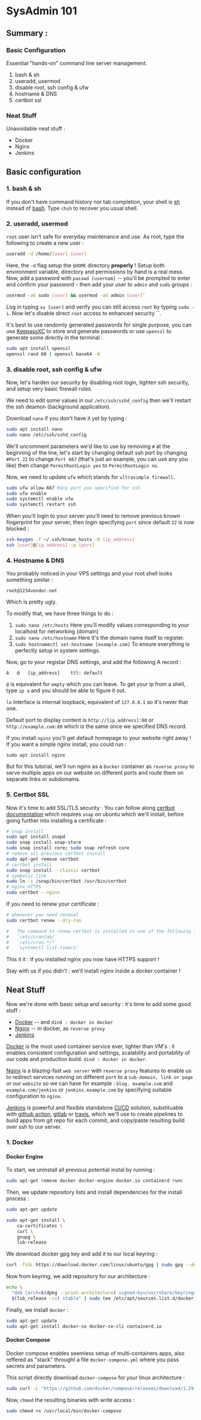 # SysAdmin 101

## Summary :
### Basic Configuration
Essential "hands-on" command line server management.

1.  bash & sh
2.  useradd, usermod
3.  disable root, ssh config & ufw
4.  hostname & DNS
5.  certbot ssl

### Neat Stuff
Unavoidable neat stuff :

*  Docker
*  Nginx
*  Jenkins

## Basic configuration
### 1.  bash & sh
If you don't have command history nor tab completion, your shell is [sh](https://fishshell.com/) instead of [bash](https://www.gnu.org/software/bash/). Type `chsh` to recover you usual shell.

### 2.  useradd, usermod
`root` user isn't safe for everyday maintenance and use.
As root, type the following to create a new user :
```bash
useradd -d /home/[user] [user] 
```
Here, the `-d` flag setup the `$HOME` directory **properly** !
Setup both environment variable, directory and permissions by hand is a real mess.
Now, add a password with `passwd [usernam]` -- you'll be prompted to enter and confirm your password - then add your user to `admin` and `sudo` groups  :
```bash
usermod -aG sudo [user] && usermod -aG admin [user]`
```
Log in typing `su [user]` and verify you can still access `root` by typing `sudo -i`.
Now let's disable direct `root` access to enhanced security ``.

It's best to use randomly generated passwords for single purpose, you can use [KeepassXC](https://keepassxc.org/) to store and generate passwords or use `openssl` to generate some directly in the terminal :
```bash
sudo apt install openssl
openssl rand 60 | openssl base64 -A
```

### 3.  disable root, ssh config & ufw
Now, let's harden our security by disabling root login, tighten ssh security, and setup very basic firewall rules.

We need to edit some values in our `/etc/ssh/sshd_config` then we'll restart the ssh deamon (background application).

Download `nano` if you don't have it yet by typing :
```bash
sudo apt install nano
sudo nano /etc/ssh/sshd_config
```

We'll uncomment parameters we'd like to use by removing `#` at the beginning of the line, let's start by changing default ssh port by changing `#Port 22` to change `Port 667` (that's just an example, you can use any you like) then change `PermitRootLogin yes` to `PermitRootLogin no`.

Now, we need to update `ufw` which stands for `ultrasimple firewall`.

```bash
sudo ufw allow 667 #any port you specified for ssh
sudo ufw enable
sudo systemctl enable ufw
sudo systemctl restart ssh
```

When you'll login to your server you'll need to remove previous known fingerprint for your server, then login specifying `port` since default `22` is now blocked :
```bash
ssh-keygen -f ~/.ssh/known_hosts -R [ip_address]
ssh [user]@[ip_address] -p [port]
```

### 4. Hostname & DNS
You probably noticed in your VPS settings and your root shell looks something similar :
```
root@1234vendor.net
```
Which is pretty ugly.

To modify that, we have three things to do :
1.  `sudo nano /etc/hosts`
Here you'll modify values corresponding to your localhost for networking (domain)
2.  `sudo nano /etc/hostname`
Here it's the domain name itself to register.
3.  `sudo hostnamectl set-hostname [example.com]`
To ensure everything is perfectly setup in system settings.

Now, go to your registar DNS settings, and add the following A record :
```
A	@	[ip_address]	ttl: default
```

`@` is equivalent for `empty` which you can leave.
To get your ip from a shell, type `ip a` and you should be able to figure it out.

`lo` interface is internal loopback, equivalent of `127.0.0.1` so it's never that one.

Default port to display content is `http://[ip_address]:80` or `http://example.com:80` which is the same once we specified DNS record.

If you install `nginx` you'll get default homepage to your website right away !
If you want a simple nginx install, you could run :
```
sudo apt install nginx
```

But for this tutorial, we'll run nginx as a `Docker` container as `reverse proxy` to serve multiple apps on our website on different ports and route them on separate links or subdomains.

### 5.  Certbot SSL
Now it's time to add SSL/TLS security :
You can follow along [certbot documentation](https://certbot.eff.org/instructions) which requires `snap` on ubuntu which we'll install, before going further into installing a certificate :
```bash
# snap install
sudo apt install snapd
sudo snap install snap-store
sudo snap install core; sudo snap refresh core
# remove all previous certbot install
sudo apt-get remove certbot
# certbot install
sudo snap install --classic certbot
# symbolic link
sudo ln -s /snap/bin/certbot /usr/bin/certbot
# nginx HTTPS
sudo certbot --nginx
```

If you need to renew your certificate :
```bash
# whenever you need renewal
sudo certbot renew --dry-run

#	The command to renew certbot is installed in one of the following locations:
#   `/etc/crontab/`
#   `/etc/cron.*/*`
#   `systemctl list-timers`
```

This it it : if you installed nginx you now have HTTPS support !

Stay with us if you didn't : we'll install nginx inside a docker container !

## Neat Stuff
Now we're done with basic setup and security : it's time to add some good stuff :


*  [Docker](https://docs.docker.com/get-started/) -- and `dind : docker in docker`
*  [Nginx](https://nginx.org/en/docs/) -- in docker, as `reverse proxy`
*  [Jenkins](https://www.jenkins.io/doc/)

[Docker](https://docs.docker.com/get-started/)  is the most used container service ever, lighter than VM's : it enables consistent configuration and settings, scalability and portability of our code and production build. `dind : docker in docker`.

[Nginx](https://nginx.org/en/docs/) is a blazing-fast `web server` with `reverse proxy` features to enable us to redirect services running on different `port` to a `sub-domain, link or page` or our `website` so we can have for example : `blog. example.com` and `example.com/jenkins` or `jenkins.example.com` by specifying suitable configuration to `nginx`.

[Jenkins](https://www.jenkins.io/doc/) is powerful and flexible standalone [CI/CD](https://www.redhat.com/en/topics/devops/what-is-ci-cd) solution, substituable with [github action](https://github.com/features/actions), [gitlab](https://docs.gitlab.com/ee/ci/) or [travis](https://travis-ci.org/), which we'll use to create pipelines to build apps from git repo for each commit, and copy/paste resulting build over ssh to our server.

### 1.  Docker
#### Docker Engine
To start, we uninstall all previous potential instal by running :
```bash
sudo apt-get remove docker docker-engine docker.io containerd runc
```

Then, we update repository lists and install dependencies for the install process :
```bash
sudo apt-get update

sudo apt-get install \
	ca-certificates \
    curl \
    gnupg \
    lsb-release
```

We download docker gpg key and add it to our local keyring :
```bash
curl -fsSL https://download.docker.com/linux/ubuntu/gpg | sudo gpg --dearmor -o /usr/share/keyrings/docker-archive-keyring.gpg
```

Now from keyring, we add repository for our architecture :
```bash
echo \
  "deb [arch=$(dpkg --print-architecture) signed-by=/usr/share/keyrings/docker-archive-keyring.gpg] https://download.docker.com/linux/ubuntu \
  $(lsb_release -cs) stable" | sudo tee /etc/apt/sources.list.d/docker.list > /dev/null
```

Finally, we install `docker` :
```bash
sudo apt-get update
sudo apt-get install docker-ce docker-ce-cli containerd.io
```

#### Docker Compose
Docker compose enables seemless setup of multi-containers apps, also reffered as "stack" throught a file `docker-compose.yml` where you pass secrets and parameters.

This script directly download `docker-compose` for your linux architecture :
```bash
sudo curl -L "https://github.com/docker/compose/releases/download/1.29.2/docker-compose-$(uname -s)-$(uname -m)" -o /usr/local/bin/docker-compose
```

Now,  `chmod` the resulting binaries with write access :
```bash
sudo chmod +x /usr/local/bin/docker-compose
```

